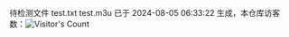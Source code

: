 待检测文件 test.txt test.m3u 已于 2024-08-05 06:33:22 生成，本仓库访客数：![Visitor's Count](https://profile-counter.glitch.me/pxiptv_TV/count.svg)
